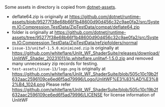 Some assets in directory is copied from [dotnet-assets].

- deflate64.zip is originally at https://github.com/dotnet/runtime-assets/blob/95277f38e68b66f1b48600d90d456c32c9ae0fa2/src/System.IO.Compression.TestData/ZipTestData/compat/deflate64.zip
- folder is originally at https://github.com/dotnet/runtime-assets/tree/95277f38e68b66f1b48600d90d456c32c9ae0fa2/src/System.IO.Compression.TestData/ZipTestData/refzipfolders/normal
- `issue-13/unitwf-1.5.0.minimized.zip` is originally at https://github.com/whiteflare/Unlit_WF_ShaderSuite/releases/download/UnlitWF_Shader_20231011/jp.whiteflare.unlitwf-1.5.0.zip
  and removed many unnecessary zip records for testing.
- `test-assets/issue-13/logo.png` is originally at https://github.com/whiteflare/Unlit_WF_ShaderSuite/blob/505c10c19b2f632aac2596109ce6ed6f5ad79996/Logo/UnlitWF%E3%83%AD%E3%82%B4_1024.png
  Please refer https://github.com/whiteflare/Unlit_WF_ShaderSuite/blob/505c10c19b2f632aac2596109ce6ed6f5ad79996/LICENSE
  for license information of UnlitWF

[dotnet-assets]: https://github.com/dotnet/runtime-assets
